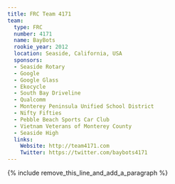 ```yaml
---
title: FRC Team 4171
team:
  type: FRC
  number: 4171
  name: BayBots
  rookie_year: 2012
  location: Seaside, California, USA
  sponsors:
  - Seaside Rotary
  - Google
  - Google Glass
  - Ekocycle
  - South Bay Driveline
  - Qualcomm
  - Monterey Peninsula Unified School District
  - Nifty Fifties
  - Pebble Beach Sports Car Club
  - Vietnam Veterans of Monterey County
  - Seaside High
  links:
    Website: http://team4171.com
    Twitter: https://twitter.com/baybots4171
---
```


{% include remove_this_line_and_add_a_paragraph %}